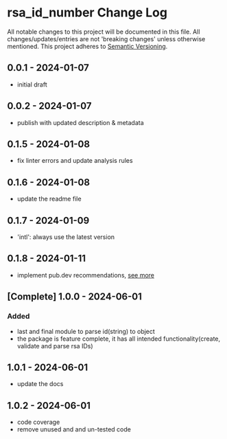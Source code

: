 # rsa_id_number Change Log

All notable changes to this project will be documented in this file. All changes/updates/entries are not 'breaking changes' unless otherwise mentioned.
This project adheres to [Semantic Versioning](https://semver.org/).

## 0.0.1 - 2024-01-07

- initial draft

## 0.0.2 - 2024-01-07

- publish with updated  description & metadata

## 0.1.5 - 2024-01-08

- fix linter errors and update analysis rules

## 0.1.6 - 2024-01-08

- update the readme file

## 0.1.7 - 2024-01-09

- 'intl': always use the latest version

## 0.1.8 - 2024-01-11

- implement pub.dev recommendations, [see more](https://github.com/makhosi6/rsa_id_number/pull/9)

## [Complete] 1.0.0 - 2024-06-01

### Added
- last and final module to parse id(string) to object
- the package is feature complete, it has all intended functionality(create, validate and parse rsa IDs)

## 1.0.1 - 2024-06-01

- update the docs

## 1.0.2 - 2024-06-01

- code coverage
- remove unused and and un-tested code